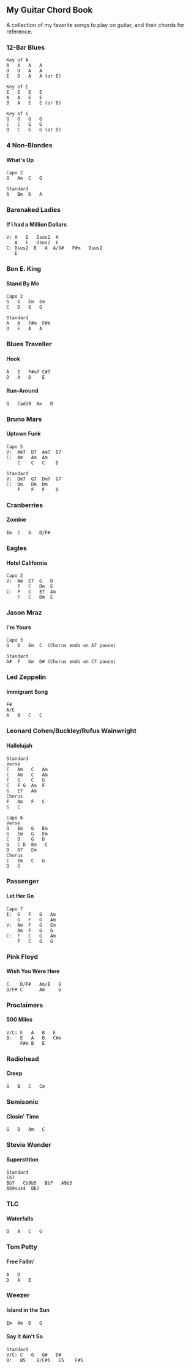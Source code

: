 ## My Guitar Chord Book

A collection of my favorite songs to play on guitar,
and their chords for reference.

### 12-Bar Blues
    Key of A
    A   A   A   A
    D   D   A   A
    E   D   A   A (or E)

    Key of E
    E   E   E   E
    A   A   E   E
    B   A   E   E (or B)  
    
    Key of G
    G   G   G   G
    C   C   G   G
    D   C   G   G (or D) 
    
### 4 Non-Blondes
#### What's Up
    Capo 2
    G   Am  C   G
    
    Standard
    A   Bm  D   A
    
### Barenaked Ladies
#### If I had a Million Dollars
    V: A   E   Dsus2  A
       A   E   Dsus2  E
    C: Dsus2  E   A  A/G#   F#m   Dsus2
       E
       
### Ben E. King
#### Stand By Me
    Capo 2
    G   G   Em  Em
    C   D   G   G
    
    Standard
    A   A   F#m  F#m
    D   E   A   A
    
    
### Blues Traveller
#### Hook
    A   E   F#m7 C#7
    D   A   D    E

#### Run-Around
    G   Cadd9  Am   D

### Bruno Mars
#### Uptown Funk
    Capo 5
    V:  Am7  D7  Am7  D7
    C:  Am   Am  Am
        C    C   C    D
    
    Standard
    V:  Dm7  G7  Dm7  G7
    C:  Dm   Dm  Dm
        F    F   F    G

### Cranberries
#### Zombie
    Em  C   G   D/F#        

### Eagles
#### Hotel California
    Capo 2
    V:  Am  E7  G   D
        F   C   Dm  E
    C:  F   C   E7  Am
        F   C   Dm  E
            
### Jason Mraz
#### I'm Yours
    Capo 3
    G   D   Em  C  (Chorus ends on A7 pause)
    
    Standard
    A#  F   Gm  D# (Chorus ends on C7 pause)
    
### Led Zeppelin
#### Immigrant Song
    F#
    A/E
    A   B   C   C

### Leonard Cohen/Buckley/Rufus Wainwright
#### Hallelujah
    Standard
    Verse
    C   Am   C   Am
    C   Am   C   Am
    F   G    C   G
    C   F G  Am  F
    G   E7   Am
    Chorus
    F   Am   F   C
    G   C
    
    Capo 6
    Verse
    G   Em   G   Em
    G   Em   G   Em
    C   D    G   D
    G   C D  Em   C
    D   B7   Em
    Chorus
    C   Em   C   G 
    D   G
    
### Passenger
#### Let Her Go
    Capo 7
    I:  G   F   G   Am
        G   F   G   Am
    V:  Am  F   G   Em
        Am  F   G   G
    C:  F   C   G   Am
        F   C   G   G
### Pink Floyd
#### Wish You Were Here
    C    D/F#   Am/E   G
    D/F# C      Am     G
  
### Proclaimers
#### 500 Miles
    V/C: E   A   B   E
    B:   E   A   B   C#m
         F#m B   E

### Radiohead
#### Creep
    G   B   C   Cm
    
### Semisonic
#### Closin' Time
    G   D   Am   C

### Stevie Wonder
#### Superstition
    Standard
    Eb7
    Bb7   Cb9b5   Bb7   A9b5
    Ab9sus4  Bb7

### TLC
#### Waterfalls
    D   A   C   G
    
### Tom Petty
#### Free Fallin'
    A   D
    D   A   E
 
### Weezer
#### Island in the Sun
    Em  Am  D   G

#### Say It Ain't So
    Standard
    V/C: C   G   G#   D#
    B:   B5    B/C#5   E5    F#5   
